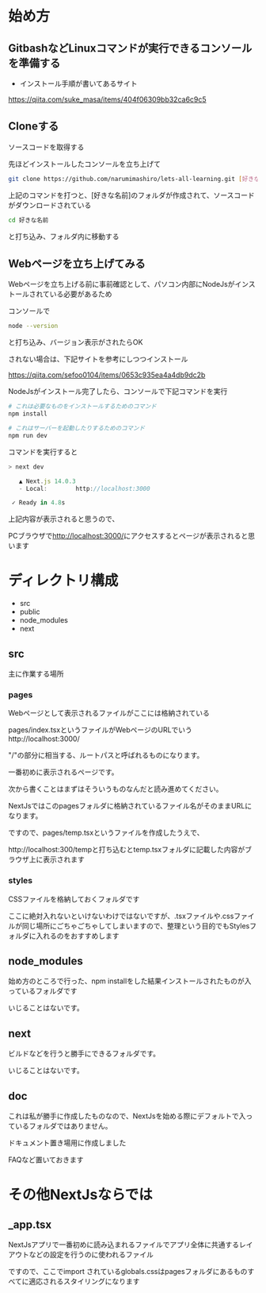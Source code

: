 # 始め方

## GitbashなどLinuxコマンドが実行できるコンソールを準備する

- インストール手順が書いてあるサイト

<https://qiita.com/suke_masa/items/404f06309bb32ca6c9c5>

## Cloneする

ソースコードを取得する

先ほどインストールしたコンソールを立ち上げて

```bash
git clone https://github.com/narumimashiro/lets-all-learning.git [好きな名前]
```

上記のコマンドを打つと、[好きな名前]のフォルダが作成されて、ソースコードがダウンロードされている

```bash
cd 好きな名前
```

と打ち込み、フォルダ内に移動する

## Webページを立ち上げてみる

Webページを立ち上げる前に事前確認として、パソコン内部にNodeJsがインストールされている必要があるため

コンソールで

```bash
node --version
```

と打ち込み、バージョン表示がされたらOK

されない場合は、下記サイトを参考にしつつインストール

<https://qiita.com/sefoo0104/items/0653c935ea4a4db9dc2b>

NodeJsがインストール完了したら、コンソールで下記コマンドを実行

```bash
# これは必要なものをインストールするためのコマンド
npm install

# これはサーバーを起動したりするためのコマンド
npm run dev
```

コマンドを実行すると

```js
> next dev

   ▲ Next.js 14.0.3
   - Local:        http://localhost:3000

 ✓ Ready in 4.8s
```

上記内容が表示されると思うので、

PCブラウザで<http://localhost:3000/>にアクセスするとページが表示されると思います

# ディレクトリ構成

- src
- public
- node_modules
- next

## src

主に作業する場所

### pages

Webページとして表示されるファイルがここには格納されている

pages/index.tsxというファイルがWebページのURLでいうhttp://localhost:3000/

"/"の部分に相当する、ルートパスと呼ばれるものになります。

一番初めに表示されるページです。

次から書くことはまずはそういうものなんだと読み進めてください。

NextJsではこのpagesフォルダに格納されているファイル名がそのままURLになります。

ですので、pages/temp.tsxというファイルを作成したうえで、

http://localhost:300/tempと打ち込むとtemp.tsxフォルダに記載した内容がブラウザ上に表示されます

### styles

CSSファイルを格納しておくフォルダです

ここに絶対入れないといけないわけではないですが、.tsxファイルや.cssファイルが同じ場所にごちゃごちゃしてしまいますので、整理という目的でもStylesフォルダに入れるのをおすすめします

## node_modules

始め方のところで行った、npm installをした結果インストールされたものが入っているフォルダです

いじることはないです。

## next

ビルドなどを行うと勝手にできるフォルダです。

いじることはないです。

## doc

これは私が勝手に作成したものなので、NextJsを始める際にデフォルトで入っているフォルダではありません。

ドキュメント置き場用に作成しました

FAQなど置いておきます

# その他NextJsならでは

## _app.tsx

NextJsアプリで一番初めに読み込まれるファイルでアプリ全体に共通するレイアウトなどの設定を行うのに使われるファイル

ですので、ここでimport されているglobals.cssはpagesフォルダにあるものすべてに適応されるスタイリングになります